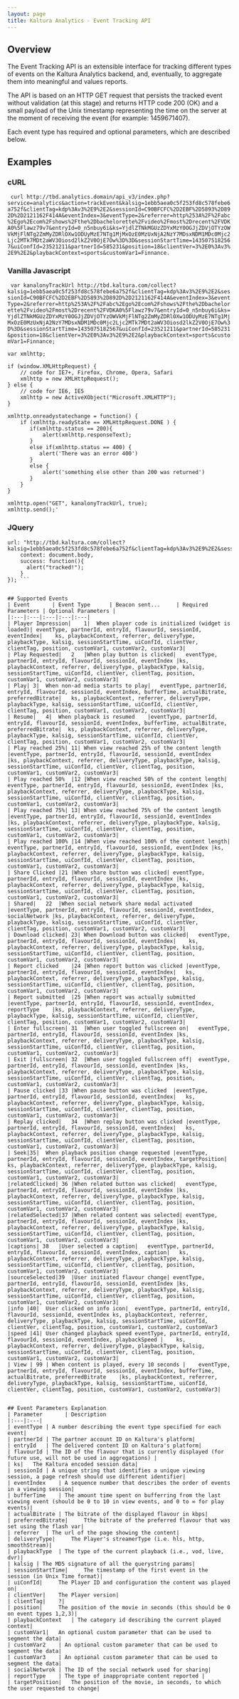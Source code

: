 ```yaml
---
layout: page
title: Kaltura Analytics - Event Tracking API
---
```


## Overview
The Event Tracking API is an extensible interface for tracking different types of events on the Kaltura Analytics backend, and, eventually, to aggregate them into meaningful and values reports.

The API is based on an HTTP GET request that persists the tracked event without validation (at this stage) and returns HTTP code 200 (OK) and a small payload of the Unix timestamp representing the time on the server at the moment of receiving the event (for example: 1459671407).

Each event type has required and optional parameters, which are described below.

## Examples
### cURL
``` curl http://tbd.analytics.domain/api_v3/index.php?service=analytics&action=trackEvent&kalsig=1ebb5aea0c5f253fd8c578febe6a752f&clientTag=kdp%3Av3%2E9%2E2&sessionId=C90BFCFC%2D2EBF%2D5893%2D892D%2D2121162F414A&eventIndex=3&eventType=2&referrer=http%253A%2F%2Fabc%2Ego%2Ecom%2Fshows%2Fthe%2Dbachelorette%2Fvideo%2Fmost%2Drecent%2FVDKA0%5Flawz79v7&entryId=0_n5nbuy6i&ks=YjdlZTNkMGUzZDYxMzY0OGJjZDVjOTYzOWVkMjFlNTg2ZmMyZDRlOXw1ODUyMzE7NTg1MjMxOzE0MzUxNjA2NzY7MDsxNDM1MDc0Mjc2Ljc2MTk7MDt2aWV3Oiosd2lkZ2V0OjE7Ow%3D%3D&sessionStartTime=1435075182567&uiConfId=23521211&partnerId=585231&position=18&clientVer=3%2E0%3Av3%2E9%2E2&playbackContext=sports&customVar1=Finnance.``` 

### Vanilla Javascript
``` var kanalonyTrackUrl http://tbd.kaltura.com/collect?kalsig=1ebb5aea0c5f253fd8c578febe6a752f&clientTag=kdp%3Av3%2E9%2E2&sessionId=C90BFCFC%2D2EBF%2D5893%2D892D%2D2121162F414A&eventIndex=3&eventType=2&referrer=http%253A%2F%2Fabc%2Ego%2Ecom%2Fshows%2Fthe%2Dbachelorette%2Fvideo%2Fmost%2Drecent%2FVDKA0%5Flawz79v7&entryId=0_n5nbuy6i&ks=YjdlZTNkMGUzZDYxMzY0OGJjZDVjOTYzOWVkMjFlNTg2ZmMyZDRlOXw1ODUyMzE7NTg1MjMxOzE0MzUxNjA2NzY7MDsxNDM1MDc0Mjc2Ljc2MTk7MDt2aWV3Oiosd2lkZ2V0OjE7Ow%3D%3D&sessionStartTime=1435075182567&uiConfId=23521211&partnerId=585231&position=18&clientVer=3%2E0%3Av3%2E9%2E2&playbackContext=sports&customVar1=Finnance;``` 

    var xmlhttp;

    if (window.XMLHttpRequest) {
        // code for IE7+, Firefox, Chrome, Opera, Safari
        xmlhttp = new XMLHttpRequest();
    } else {
        // code for IE6, IE5
        xmlhttp = new ActiveXObject("Microsoft.XMLHTTP");
    }

    xmlhttp.onreadystatechange = function() {
        if (xmlhttp.readyState == XMLHttpRequest.DONE ) {
           if(xmlhttp.status == 200){
               alert(xmlhttp.responseText);
           }
           else if(xmlhttp.status == 400) {
              alert('There was an error 400')
           }
           else {
               alert('something else other than 200 was returned')
           }
        }
    }

    xmlhttp.open("GET", kanalonyTrackUrl, true);
    xmlhttp.send();'
    
### JQuery
``` $.ajax({
url: "http://tbd.kaltura.com/collect?kalsig=1ebb5aea0c5f253fd8c578febe6a752f&clientTag=kdp%3Av3%2E9%2E2&sessionId=C90BFCFC%2D2EBF%2D5893%2D892D%2D2121162F414A&eventIndex=3&eventType=2&referrer=http%253A%2F%2Fabc%2Ego%2Ecom%2Fshows%2Fthe%2Dbachelorette%2Fvideo%2Fmost%2Drecent%2FVDKA0%5Flawz79v7&entryId=0_n5nbuy6i&ks=YjdlZTNkMGUzZDYxMzY0OGJjZDVjOTYzOWVkMjFlNTg2ZmMyZDRlOXw1ODUyMzE7NTg1MjMxOzE0MzUxNjA2NzY7MDsxNDM1MDc0Mjc2Ljc2MTk7MDt2aWV3Oiosd2lkZ2V0OjE7Ow%3D%3D&sessionStartTime=1435075182567&uiConfId=23521211&partnerId=585231&position=18&clientVer=3%2E0%3Av3%2E9%2E2&playbackContext=sports&customVar1=Finnance",
    context: document.body,
    success: function(){
      alert("tracked!");
    }
}); ``` 


## Supported Events  
| Event       | Event Type      | Beacon sent...     | Required Parameters | Optional Parameters |
|:---|:---|:---|:---|:---|
| Player Impression|	1|	When player code is initialized (widget is loaded)|	eventType, partnerId, entryId, flavourId, sessionId, eventIndex|	ks, playbackContext, referrer, deliveryType, playbackType, kalsig, sessionStartTime, uiConfId, clientVer, clientTag, position, customVar1, customVar2, customVar3|
| Play Requested|	2	|When play button is clicked|	eventType, partnerId, entryId, flavourId, sessionId, eventIndex	|ks, playbackContext, referrer, deliveryType, playbackType, kalsig, sessionStartTime, uiConfId, clientVer, clientTag, position, customVar1, customVar2, customVar3|
| Play|	3|	When non-ad media starts to play|	eventType, partnerId, entryId, flavourId, sessionId, eventIndex, bufferTime, actualBitrate, preferredBitrate|	ks, playbackContext, referrer, deliveryType, playbackType, kalsig, sessionStartTime, uiConfId, clientVer, clientTag, position, customVar1, customVar2, customVar3|
| Resume|	4|	When playback is resumed	|eventType, partnerId, entryId, flavourId, sessionId, eventIndex, bufferTime, actualBitrate, preferredBitrate|	ks, playbackContext, referrer, deliveryType, playbackType, kalsig, sessionStartTime, uiConfId, clientVer, clientTag, position, customVar1, customVar2, customVar3|
| Play reached 25%|	11|	When view reached 25% of the content length	|eventType, partnerId, entryId, flavourId, sessionId, eventIndex	|ks, playbackContext, referrer, deliveryType, playbackType, kalsig, sessionStartTime, uiConfId, clientVer, clientTag, position, customVar1, customVar2, customVar3|
| Play reached 50%	|12	|When view reached 50% of the content length|	eventType, partnerId, entryId, flavourId, sessionId, eventIndex	|ks, playbackContext, referrer, deliveryType, playbackType, kalsig, sessionStartTime, uiConfId, clientVer, clientTag, position, customVar1, customVar2, customVar3|
| Play reached 75%|	13|	When view reached 75% of the content length	|eventType, partnerId, entryId, flavourId, sessionId, eventIndex	|ks, playbackContext, referrer, deliveryType, playbackType, kalsig, sessionStartTime, uiConfId, clientVer, clientTag, position, customVar1, customVar2, customVar3|
| Play reached 100%	|14	|When view reached 100% of the content length|	eventType, partnerId, entryId, flavourId, sessionId, eventIndex	|ks, playbackContext, referrer, deliveryType, playbackType, kalsig, sessionStartTime, uiConfId, clientVer, clientTag, position, customVar1, customVar2, customVar3|
| Share Clicked	|21	|When share button was clicked|	eventType, partnerId, entryId, flavourId, sessionId, eventIndex	|ks, playbackContext, referrer, deliveryType, playbackType, kalsig, sessionStartTime, uiConfId, clientVer, clientTag, position, customVar1, customVar2, customVar3|
| Shared|	22	|When social network share modal activated	|eventType, partnerId, entryId, flavourId, sessionId, eventIndex, socialNetwork	|ks, playbackContext, referrer, deliveryType, playbackType, kalsig, sessionStartTime, uiConfId, clientVer, clientTag, position, customVar1, customVar2, customVar3|
| Download clicked|	23|	When Download button was clicked|	eventType, partnerId, entryId, flavourId, sessionId, eventIndex|	ks, playbackContext, referrer, deliveryType, playbackType, kalsig, sessionStartTime, uiConfId, clientVer, clientTag, position, customVar1, customVar2, customVar3|
| Report clicked	|24	|When report button was clicked	|eventType, partnerId, entryId, flavourId, sessionId, eventIndex|	ks, playbackContext, referrer, deliveryType, playbackType, kalsig, sessionStartTime, uiConfId, clientVer, clientTag, position, customVar1, customVar2, customVar3|
| Report submitted	|25	|When report was actually submitted	|eventType, partnerId, entryId, flavourId, sessionId, eventIndex, reportType	|ks, playbackContext, referrer, deliveryType, playbackType, kalsig, sessionStartTime, uiConfId, clientVer, clientTag, position, customVar1, customVar2, customVar3|
| Enter fullscreen|	31	|When user toggled fullscreen on|	eventType, partnerId, entryId, flavourId, sessionId, eventIndex	|ks, playbackContext, referrer, deliveryType, playbackType, kalsig, sessionStartTime, uiConfId, clientVer, clientTag, position, customVar1, customVar2, customVar3|
| Exit |fullscreen|	32	|When user toggled fullscreen off|	eventType, partnerId, entryId, flavourId, sessionId, eventIndex	|ks, playbackContext, referrer, deliveryType, playbackType, kalsig, sessionStartTime, uiConfId, clientVer, clientTag, position, customVar1, customVar2, customVar3|
| Pause clicked	|33	|When pause button was clicked	|eventType, partnerId, entryId, flavourId, sessionId, eventIndex|	ks, playbackContext, referrer, deliveryType, playbackType, kalsig, sessionStartTime, uiConfId, clientVer, clientTag, position, customVar1, customVar2, customVar3|
| Replay clicked|	34	|When replay button was clicked	|eventType, partnerId, entryId, flavourId, sessionId, eventIndex|	ks, playbackContext, referrer, deliveryType, playbackType, kalsig, sessionStartTime, uiConfId, clientVer, clientTag, position, customVar1, customVar2, customVar3|
| Seek|35|	When playback position change requested	|eventType, partnerId, entryId, flavourId, sessionId, eventIndex, targetPosition|	ks, playbackContext, referrer, deliveryType, playbackType, kalsig, sessionStartTime, uiConfId, clientVer, clientTag, position, customVar1, customVar2, customVar3|
|relatedClicked| 36	|When related button was clicked|	eventType, partnerId, entryId, flavourId, sessionId, eventIndex	|ks, playbackContext, referrer, deliveryType, playbackType, kalsig, sessionStartTime, uiConfId, clientVer, clientTag, position, customVar1, customVar2, customVar3|
|relatedSelected|37	|When related content was selected|	eventType, partnerId, entryId, flavourId, sessionId, eventIndex	|ks, playbackContext, referrer, deliveryType, playbackType, kalsig, sessionStartTime, uiConfId, clientVer, clientTag, position, customVar1, customVar2, customVar3|
|captions| 38	|User selected a caption|	eventType, partnerId, entryId, flavourId, sessionId, eventIndex, caption|	ks, playbackContext, referrer, deliveryType, playbackType, kalsig, sessionStartTime, uiConfId, clientVer, clientTag, position, customVar1, customVar2, customVar3|
|sourceSelected|39	|User initiated flavour change|	eventType, partnerId, entryId, flavourId, sessionId, eventIndex	|ks, playbackContext, referrer, deliveryType, playbackType, kalsig, sessionStartTime, uiConfId, clientVer, clientTag, position, customVar1, customVar2, customVar3|
|info |40|	User clicked on info icon|	eventType, partnerId, entryId, flavourId, sessionId, eventIndex	ks, playbackContext, referrer, deliveryType, playbackType, kalsig, sessionStartTime, uiConfId, clientVer, clientTag, position, customVar1, customVar2, customVar3
|speed |41|	User changed playback speed	eventType, partnerId, entryId, flavourId, sessionId, eventIndex, playbackSpeed |	ks, playbackContext, referrer, deliveryType, playbackType, kalsig, sessionStartTime, uiConfId, clientVer, clientTag, position, customVar1, customVar2, customVar3|
| View | 99	| When content is played, every 10 seconds | 	eventType, partnerId, entryId, flavourId, sessionId, eventIndex, bufferTime, actualBitrate, preferredBitrate	|ks, playbackContext, referrer, deliveryType, playbackType, kalsig, sessionStartTime, uiConfId, clientVer, clientTag, position, customVar1, customVar2, customVar3|


## Event Parameters Explanation  
| Parameter       | Description
|:---|:---|
| eventType	| A number describing the event type specified for each event| 
| partnerId	| The partner account ID on Kaltura's platform| 
| entryId	| The delivered content ID on Kaltura's platform| 
| flavourId	| The ID of the flavour that is currently displayed (for future use, will not be used in aggregations) | 
| ks| 	The Kaltura encoded session data| 
| sessionId	| A unique string that identifies a unique viewing session, a page refresh should use different identifier| 
| eventIndex	| A sequence number that describes the order of events in a viewing session| 
| bufferTime	| The amount time spent on bufferring from the last viewing event (should be 0 to 10 in view events, and 0 to ∞ for play events)| 
| actualBitrate	| The bitrate of the displayed flavour in kbps| 
| preferredBitrate| 	Tthe bitrate of the preferred flavour that was set using the flash var| 
| referrer	| The url of the page showing the content| 
| deliveryType| 	The Player's streamerType (i.e. hls, http, smoothStream)| 
| playbackType	| The type of the current playback (i.e., vod, live, dvr)| 
| kalsig | The MD5 signature of all the querystring params| 
| sessionStartTime| 	The timestamp of the first event in the session (in Unix Time format)| 
| uiConfId| 	The Player ID and configuration the content was played on| 
| clientVer| 	The Player version| 
| clientTag| 	?| 
| position| 	The position of the movie in seconds (this should be 0 on event types 1,2,3)| 
| playbackContext	| The category id describing the current played context| 
| customVar1| 	An optional custom parameter that can be used to segment the data| 
| customVar2	| An optional custom parameter that can be used to segment the data| 
| customVar3	| An optional custom parameter that can be used to segment the data| 
| socialNetwrok	| The ID of the social network used for sharing| 
| reportType	| The type of inappropriate content reported | 
| targetPosition| 	The position of the movie, in seconds, to which the user requested to change| 

